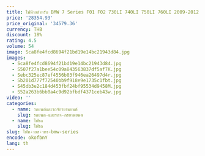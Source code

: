 ```yaml
---
title: ไฟท้ายสําหรับ BMW 7 Series F01 F02 730LI 740LI 750LI 760LI 2009-2012 รถสีแดงด้านหลังเปลี่ยนสัญญาณเบรค
price: '28354.93'
price_original: '34579.36'
currency: THB
discount: 18%
rating: 4.5
volume: 54
image: Sca8fe4fcd8694f21bd19e14bc21943d84.jpg
images:
  - Sca8fe4fcd8694f21bd19e14bc21943d84.jpg
  - S507f27a1bee54c09a843563837df5af7K.jpg
  - Sebc325ec87ef4556b03f946ea26497d4r.jpg
  - Sb201d777f72540bb9f918e9e1735c1fbt.jpg
  - S45db3e2c184d453fbf24bf95534d9458M.jpg
  - S52a263b6bb0a4c9d92bfbdf4371ceb43w.jpg
video: ''
categories:
  - name: รถยนต์และรถจักรยานยนต์
    slug: รถยนต-และรถจ-กรยานยนต
  - name: ไฟรถ
    slug: ไฟรถ
slug: ไฟท-ายส-าหร-bmw-series
encode: okofbnY
lang: th
---
```

  